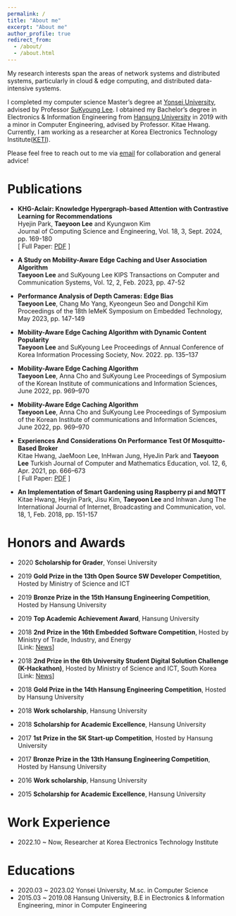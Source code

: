 ```yaml
---
permalink: /
title: "About me"
excerpt: "About me"
author_profile: true
redirect_from: 
  - /about/
  - /about.html
---
```

<style>
red { color: red }
yellow { color: yellow }
</style>


My research interests span the areas of network systems and distributed systems, particularly in cloud & edge computing, and distributed data-intensive systems. 

I completed my computer science Master’s degree at [Yonsei University](https://www.yonsei.ac.kr/en_sc), advised by Professor [SuKyoung Lee](http://winet.yonsei.ac.kr/home/). 
I obtained my Bachelor’s degree in Electronics & Information Engineering from [Hansung University](https://hansung.ac.kr/eng/index.do) in 2019 with a minor in Computer Engineering, advised by Professor. Kitae Hwang. 
Currently, I am working as a researcher at Korea Electronics Technology Institute([KETI](https://www.keti.re.kr/eng/main/main.php)). 

Please feel free to reach out to me via [email](mailto:tylee814@gmail.com) for collaboration and general advice! 


# Publications
* **KHG-Aclair: Knowledge Hypergraph-based Attention with Contrastive Learning for Recommendations**  
Hyejin Park, **Taeyoon Lee** and Kyungwon Kim  
Journal of Computing Science and Engineering, Vol. 18, 3, Sept. 2024, pp. 169-180  
[ Full Paper: [PDF](https://tylee814.github.io/files/2024JCSE.pdf) ]

* **A Study on Mobility-Aware Edge Caching and User Association Algorithm**  
**Taeyoon Lee** and SuKyoung Lee 
KIPS Transactions on Computer and Communication Systems, Vol. 12, 2, Feb. 2023, pp. 47-52

* **Performance Analysis of Depth Cameras: Edge Bias**  
**Taeyoon Lee**, Chang Mo Yang, Kyeongeun Seo and Dongchil Kim
Proceedings of the 18th IeMeK Symposium on Embedded Technology, May 2023, pp. 147-149

* **Mobility-Aware Edge Caching Algorithm with Dynamic Content Popularity**  
**Taeyoon Lee** and SuKyoung Lee 
Proceedings of Annual Conference of Korea Information Processing Society, Nov. 2022. pp. 135–137

* **Mobility-Aware Edge Caching Algorithm**  
**Taeyoon Lee**, Anna Cho and SuKyoung Lee 
Proceedings of Symposium of the Korean Institute of communications and Information Sciences, June 2022, pp. 969–970

* **Mobility-Aware Edge Caching Algorithm**  
**Taeyoon Lee**, Anna Cho and SuKyoung Lee 
Proceedings of Symposium of the Korean Institute of communications and Information Sciences, June 2022, pp. 969–970

* **Experiences And Considerations On Performance Test Of Mosquitto-Based Broker**  
Kitae Hwang, JaeMoon Lee, InHwan Jung, HyeJin Park and **Taeyoon Lee**
Turkish Journal of Computer and Mathematics Education, vol. 12, 6, Apr. 2021, pp. 666–673  
[ Full Paper: [PDF](https://tylee814.github.io/files/2021TURCOMAT.pdf) ]

* **An Implementation of Smart Gardening using Raspberry pi and MQTT**  
Kitae Hwang, Heyjin Park, Jisu Kim, **Taeyoon Lee** and Inhwan Jung
The International Journal of Internet, Broadcasting and Communication, vol. 18, 1, Feb. 2018, pp. 151-157

# Honors and Awards 
*  2020 **Scholarship for Grader**, Yonsei University 
* 2019 **Gold Prize in the 13th Open Source SW Developer Competition**,  Hosted by Ministry of Science and ICT
* 2019  **Bronze Prize in the 15th Hansung Engineering Competition**, Hosted by Hansung University
* 2019 **Top Academic Achievement Award**, Hansung University 
* 2018 **2nd Prize in the 16th Embedded Software Competition**, Hosted by Ministry of Trade, Industry, and Energy   
[Link: [News](https://news.chosun.com/pan/site/data/html_dir/2019/01/02/2019010200765.html)] 
* 2018 **2nd Prize in the 6th University Student Digital Solution Challenge (K-Hackathon)**, Hosted by Ministry of Science and ICT, South Korea  
[Link: [News](https://news.chosun.com/pan/site/data/html_dir/2018/11/19/2018111901900.html)] 

* 2018 **Gold Prize in the 14th Hansung Engineering Competition**, Hosted by Hansung University
* 2018 **Work scholarship**, Hansung University 
* 2018 **Scholarship for Academic Excellence**, Hansung University 
* 2017 **1st Prize in the SK Start-up Competition**, Hosted by Hansung University 
* 2017 **Bronze Prize in the 13th Hansung Engineering Competition**, Hosted by Hansung University
* 2016 **Work scholarship**, Hansung University 
* 2015 **Scholarship for Academic Excellence**, Hansung University


# Work Experience 
* 2022.10 ~ Now, Researcher at Korea Electronics Technology Institute

# Educations 
* 2020.03 ~ 2023.02 Yonsei University, M.sc. in Computer Science 
* 2015.03 ~ 2019.08 Hansung University, B.E in Electronics & Information Engineering, minor in Computer Engineering 




